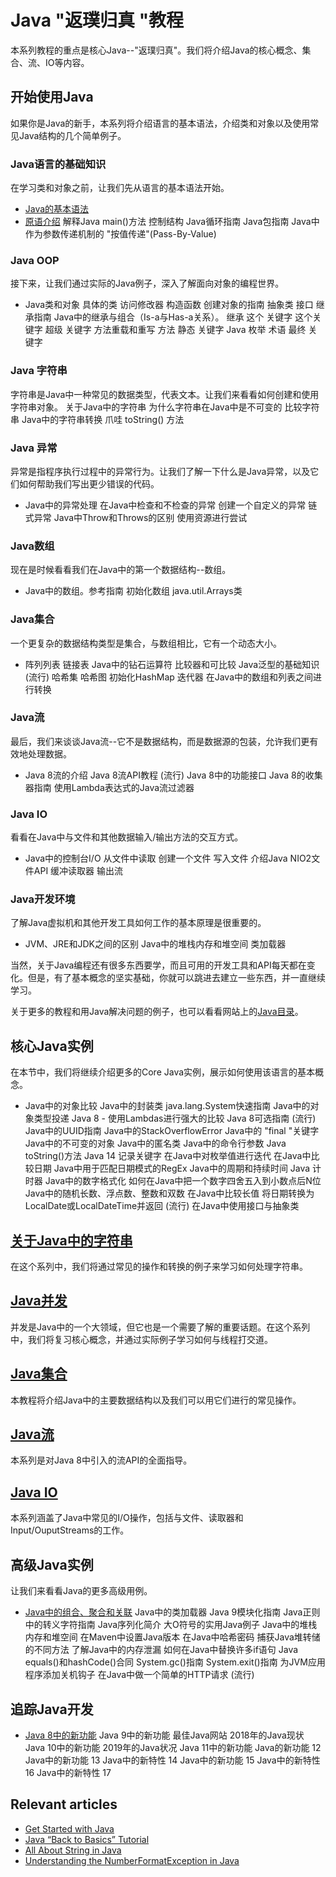 # Java "返璞归真 "教程

本系列教程的重点是核心Java--"返璞归真"。我们将介绍Java的核心概念、集合、流、IO等内容。

## 开始使用Java

如果你是Java的新手，本系列将介绍语言的基本语法，介绍类和对象以及使用常见Java结构的几个简单例子。

### Java语言的基础知识

在学习类和对象之前，让我们先从语言的基本语法开始。

- [Java的基本语法](/core-java-lang-syntax-2/README-zh.md#java中的基本语法介绍)
- [原语介绍](https://www.baeldung.com/java-primitives)
解释Java main()方法
控制结构
Java循环指南
Java包指南
Java中作为参数传递机制的 "按值传递"(Pass-By-Value)

### Java OOP

接下来，让我们通过实际的Java例子，深入了解面向对象的编程世界。

- Java类和对象
具体的类
访问修改器
构造函数
创建对象的指南
抽象类
接口
继承指南
Java中的继承与组合（Is-a与Has-a关系）。
继承
这个
关键字
这个关键字
超级
关键字
方法重载和重写
方法
静态
关键字
Java 枚举
术语
最终
关键字

### Java 字符串

字符串是Java中一种常见的数据类型，代表文本。让我们来看看如何创建和使用字符串对象。
关于Java中的字符串
为什么字符串在Java中是不可变的
比较字符串
Java中的字符串转换
爪哇
toString()
方法

### Java 异常

异常是指程序执行过程中的异常行为。让我们了解一下什么是Java异常，以及它们如何帮助我们写出更少错误的代码。

- Java中的异常处理
在Java中检查和不检查的异常
创建一个自定义的异常
链式异常
Java中Throw和Throws的区别
使用资源进行尝试

### Java数组

现在是时候看看我们在Java中的第一个数据结构--数组。

- Java中的数组。参考指南
初始化数组
java.util.Arrays类

### Java集合

一个更复杂的数据结构类型是集合，与数组相比，它有一个动态大小。

- 阵列列表
链接表
Java中的钻石运算符
比较器和可比较
Java泛型的基础知识
(流行)
哈希集
哈希图
初始化HashMap
迭代器
在Java中的数组和列表之间进行转换

### Java流

最后，我们来谈谈Java流--它不是数据结构，而是数据源的包装，允许我们更有效地处理数据。

- Java 8流的介绍
Java 8流API教程
(流行)
Java 8中的功能接口
Java 8的收集器指南
使用Lambda表达式的Java流过滤器

### Java IO

看看在Java中与文件和其他数据输入/输出方法的交互方式。

- Java中的控制台I/O
从文件中读取
创建一个文件
写入文件
介绍Java NIO2文件API
缓冲读取器
输出流

### Java开发环境

了解Java虚拟机和其他开发工具如何工作的基本原理是很重要的。

- JVM、JRE和JDK之间的区别
Java中的堆栈内存和堆空间
类加载器

当然，关于Java编程还有很多东西要学，而且可用的开发工具和API每天都在变化。但是，有了基本概念的坚实基础，你就可以跳进去建立一些东西，并一直继续学习。

关于更多的教程和用Java解决问题的例子，也可以看看网站上的[Java目录](https://www.baeldung.com/category/java/)。

## 核心Java实例

在本节中，我们将继续介绍更多的Core Java实例，展示如何使用该语言的基本概念。

- Java中的对象比较
Java中的封装类
java.lang.System快速指南
Java中的对象类型投递
Java 8 - 使用Lambdas进行强大的比较
Java 8可选指南
(流行)
Java中的UUID指南
Java中的StackOverflowError
Java中的 "final "关键字
Java中的不可变的对象
Java中的匿名类
Java中的命令行参数
Java toString()方法
Java 14 记录关键字
在Java中对枚举值进行迭代
在Java中比较日期
Java中用于匹配日期模式的RegEx
Java中的周期和持续时间
Java 计时器
Java中的数字格式化
如何在Java中把一个数字四舍五入到小数点后N位
Java中的随机长数、浮点数、整数和双数
在Java中比较长值
将日期转换为LocalDate或LocalDateTime并返回
(流行)
在Java中使用接口与抽象类

## [关于Java中的字符串](https://www.baeldung.com/java-string)

在这个系列中，我们将通过常见的操作和转换的例子来学习如何处理字符串。

## [Java并发](https://www.baeldung.com/java-concurrency)

并发是Java中的一个大领域，但它也是一个需要了解的重要话题。在这个系列中，我们将复习核心概念，并通过实际例子学习如何与线程打交道。

## [Java集合](https://www.baeldung.com/java-collections)

本教程将介绍Java中的主要数据结构以及我们可以用它们进行的常见操作。

## [Java流](https://www.baeldung.com/java-streams)

本系列是对Java 8中引入的流API的全面指导。

## [Java IO](https://www.baeldung.com/java-io)

本系列涵盖了Java中常见的I/O操作，包括与文件、读取器和Input/OuputStreams的工作。

## 高级Java实例

让我们来看看Java的更多高级用例。

- [Java中的组合、聚合和关联](https://www.baeldung.com/java-composition-aggregation-association)
Java中的类加载器
Java 9模块化指南
Java正则中的转义字符指南
Java序列化简介
大O符号的实用Java例子
Java中的堆栈内存和堆空间
在Maven中设置Java版本
在Java中哈希密码
捕获Java堆转储的不同方法
了解Java中的内存泄漏
如何在Java中替换许多if语句
Java equals()和hashCode()合同
System.gc()指南
System.exit()指南
为JVM应用程序添加关机钩子
在Java中做一个简单的HTTP请求
(流行)

## 追踪Java开发

- [Java 8中的新功能](https://www.baeldung.com/java-8-new-features)
Java 9中的新功能
最佳Java网站
2018年的Java现状
Java 10中的新功能
2019年的Java状况
Java 11中的新功能
Java的新功能 12
Java中的新功能 13
Java中的新特性 14
Java中的新功能 15
Java中的新特性 16
Java中的新特性 17

## Relevant articles

- [Get Started with Java](https://www.baeldung.com/get-started-with-java-series)
- [Java “Back to Basics” Tutorial](https://www.baeldung.com/java-tutorial)
- [All About String in Java](https://www.baeldung.com/java-string)
- [Understanding the NumberFormatException in Java](https://www.baeldung.com/java-number-format-exception)
